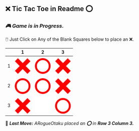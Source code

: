 ## **❌ Tic Tac Toe in Readme ⭕**
### ***🎮 Game is in Progress.*** 
🖱️ Just Click on Any of the Blank Squares below to place an ❌.
  
|   | 1 | 2 | 3 |
| - | - | - | - |
| 1 | ![](https://raw.githubusercontent.com/ARogueOtaku/ARogueOtaku/master/assets/X.png) | ![](https://raw.githubusercontent.com/ARogueOtaku/ARogueOtaku/master/assets/O.png) | ![](https://raw.githubusercontent.com/ARogueOtaku/ARogueOtaku/master/assets/X.png) |
| 2 | ![](https://raw.githubusercontent.com/ARogueOtaku/ARogueOtaku/master/assets/O.png) | ![](https://raw.githubusercontent.com/ARogueOtaku/ARogueOtaku/master/assets/O.png) | ![](https://raw.githubusercontent.com/ARogueOtaku/ARogueOtaku/master/assets/X.png) |
| 3 | ![](https://raw.githubusercontent.com/ARogueOtaku/ARogueOtaku/master/assets/X.png) | [![Tile 7](https://raw.githubusercontent.com/ARogueOtaku/ARogueOtaku/master/assets/blank.png)](https://github.com/ARogueOtaku/ARogueOtaku/issues/new?title=TTT%7C32&body=Just+click+%27Submit+new+issue%27.) | ![](https://raw.githubusercontent.com/ARogueOtaku/ARogueOtaku/master/assets/O.png) |
  
🎲 ***Last Move:*** *ARogueOtaku placed an **⭕** in **Row 3 Column 3.***